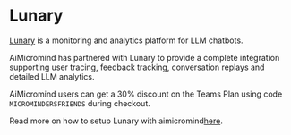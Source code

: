 # Lunary

[Lunary](https://lunary.ai/) is a monitoring and analytics platform for LLM chatbots.

AiMicromind has partnered with Lunary to provide a complete integration supporting user tracing, feedback tracking, conversation replays and detailed LLM analytics.

AiMicromind users can get a 30% discount on the Teams Plan using code `MICROMINDERSFRIENDS` during checkout.

Read more on how to setup Lunary with aimicromind[here](https://lunary.ai/docs/integrations/aimicromind).
